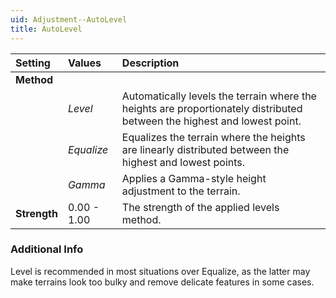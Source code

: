 ```yaml
---
uid: Adjustment--AutoLevel
title: AutoLevel
---
```


| Setting      | Values      | Description                                                                                                              |
| :----------- | :---------- | :----------------------------------------------------------------------------------------------------------------------- |
| **Method**   |
|              | *Level*     | Automatically levels the terrain where the heights are proportionately distributed between the highest and lowest point. |
|              | *Equalize*  | Equalizes the terrain where the heights are linearly distributed between the highest and lowest points.                  |
|              | *Gamma*     | Applies a Gamma-style height adjustment to the terrain.                                                                  |
| **Strength** | 0.00 - 1.00 | The strength of the applied levels method.                                                                               |

### Additional Info

Level is recommended in most situations over Equalize, as the latter may make terrains look too bulky and remove delicate features in some cases.
